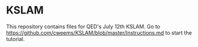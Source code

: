 KSLAM
=====

This repository contains files for QED's July 12th KSLAM. Go to https://github.com/cweems/KSLAM/blob/master/Instructions.md to start the tutorial.
